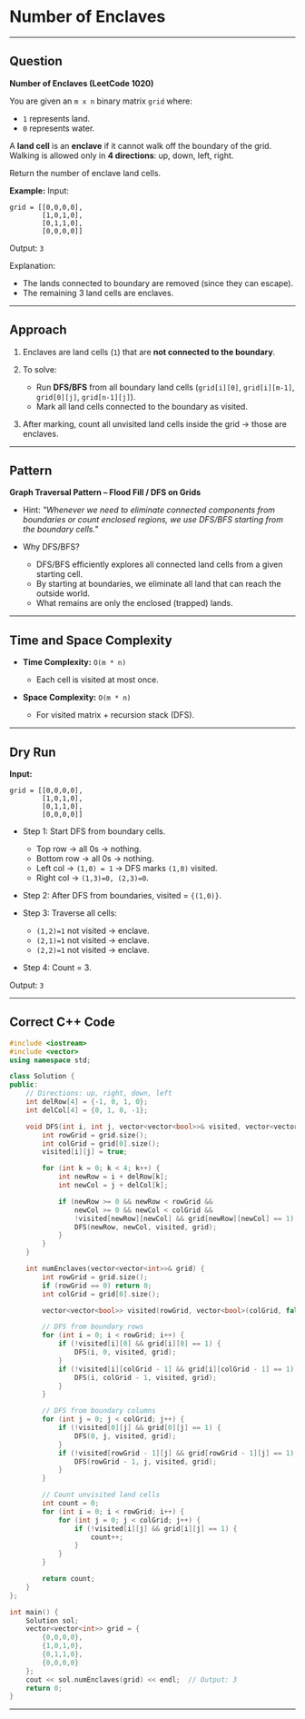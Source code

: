 
# Number of Enclaves

---

## Question

**Number of Enclaves (LeetCode 1020)**

You are given an `m x n` binary matrix `grid` where:

* `1` represents land.
* `0` represents water.

A **land cell** is an **enclave** if it cannot walk off the boundary of the grid. Walking is allowed only in **4 directions**: up, down, left, right.

Return the number of enclave land cells.

**Example:**
Input:

```
grid = [[0,0,0,0],
        [1,0,1,0],
        [0,1,1,0],
        [0,0,0,0]]
```

Output: `3`

Explanation:

* The lands connected to boundary are removed (since they can escape).
* The remaining 3 land cells are enclaves.

---

## Approach

1. Enclaves are land cells (`1`) that are **not connected to the boundary**.
2. To solve:

   * Run **DFS/BFS** from all boundary land cells (`grid[i][0]`, `grid[i][m-1]`, `grid[0][j]`, `grid[n-1][j]`).
   * Mark all land cells connected to the boundary as visited.
3. After marking, count all unvisited land cells inside the grid → those are enclaves.

---

## Pattern

**Graph Traversal Pattern – Flood Fill / DFS on Grids**

* Hint: *"Whenever we need to eliminate connected components from boundaries or count enclosed regions, we use DFS/BFS starting from the boundary cells."*
* Why DFS/BFS?

  * DFS/BFS efficiently explores all connected land cells from a given starting cell.
  * By starting at boundaries, we eliminate all land that can reach the outside world.
  * What remains are only the enclosed (trapped) lands.

---

## Time and Space Complexity

* **Time Complexity:** `O(m * n)`

  * Each cell is visited at most once.
* **Space Complexity:** `O(m * n)`

  * For visited matrix + recursion stack (DFS).

---

## Dry Run

**Input:**

```
grid = [[0,0,0,0],
        [1,0,1,0],
        [0,1,1,0],
        [0,0,0,0]]
```

* Step 1: Start DFS from boundary cells.

  * Top row → all 0s → nothing.
  * Bottom row → all 0s → nothing.
  * Left col → `(1,0) = 1` → DFS marks `(1,0)` visited.
  * Right col → `(1,3)=0, (2,3)=0`.

* Step 2: After DFS from boundaries, visited = `{(1,0)}`.

* Step 3: Traverse all cells:

  * `(1,2)=1` not visited → enclave.
  * `(2,1)=1` not visited → enclave.
  * `(2,2)=1` not visited → enclave.

* Step 4: Count = 3.

Output: `3`

---

## Correct C++ Code

```cpp
#include <iostream>
#include <vector>
using namespace std;

class Solution {
public:
    // Directions: up, right, down, left
    int delRow[4] = {-1, 0, 1, 0};
    int delCol[4] = {0, 1, 0, -1};

    void DFS(int i, int j, vector<vector<bool>>& visited, vector<vector<int>>& grid) {
        int rowGrid = grid.size();
        int colGrid = grid[0].size();
        visited[i][j] = true;

        for (int k = 0; k < 4; k++) {
            int newRow = i + delRow[k];
            int newCol = j + delCol[k];

            if (newRow >= 0 && newRow < rowGrid &&
                newCol >= 0 && newCol < colGrid &&
                !visited[newRow][newCol] && grid[newRow][newCol] == 1) {
                DFS(newRow, newCol, visited, grid);
            }
        }
    }

    int numEnclaves(vector<vector<int>>& grid) {
        int rowGrid = grid.size();
        if (rowGrid == 0) return 0;
        int colGrid = grid[0].size();

        vector<vector<bool>> visited(rowGrid, vector<bool>(colGrid, false));

        // DFS from boundary rows
        for (int i = 0; i < rowGrid; i++) {
            if (!visited[i][0] && grid[i][0] == 1) {
                DFS(i, 0, visited, grid);
            }
            if (!visited[i][colGrid - 1] && grid[i][colGrid - 1] == 1) {
                DFS(i, colGrid - 1, visited, grid);
            }
        }

        // DFS from boundary columns
        for (int j = 0; j < colGrid; j++) {
            if (!visited[0][j] && grid[0][j] == 1) {
                DFS(0, j, visited, grid);
            }
            if (!visited[rowGrid - 1][j] && grid[rowGrid - 1][j] == 1) {
                DFS(rowGrid - 1, j, visited, grid);
            }
        }

        // Count unvisited land cells
        int count = 0;
        for (int i = 0; i < rowGrid; i++) {
            for (int j = 0; j < colGrid; j++) {
                if (!visited[i][j] && grid[i][j] == 1) {
                    count++;
                }
            }
        }

        return count;
    }
};

int main() {
    Solution sol;
    vector<vector<int>> grid = {
        {0,0,0,0},
        {1,0,1,0},
        {0,1,1,0},
        {0,0,0,0}
    };
    cout << sol.numEnclaves(grid) << endl;  // Output: 3
    return 0;
}
```

---

